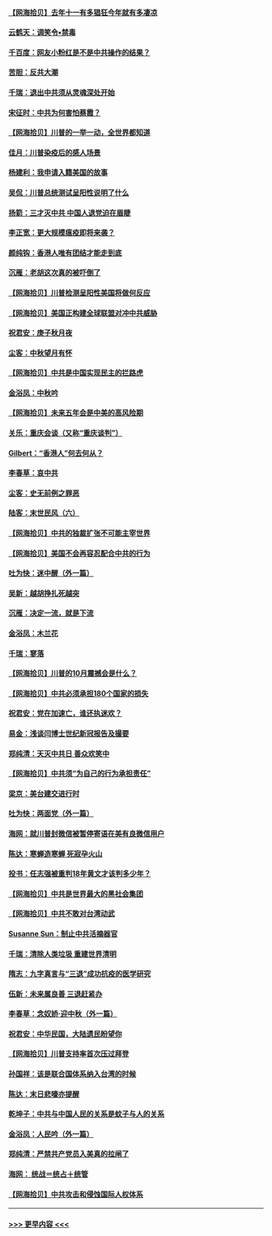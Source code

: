 #### [【网海拾贝】去年十一有多猖狂今年就有多凄凉](../pages/nsc993/n12463649.md?t=10101051) 
#### [云鹤天：调笑令▪禁毒](../pages/nsc993/n12462975.md?t=10101051) 
#### [千百度：网友小粉红是不是中共操作的结果？](../pages/nsc993/n12461025.md?t=10101051) 
#### [苦胆：反共大潮](../pages/nsc993/n12459469.md?t=10101051) 
#### [千瑞：退出中共须从灵魂深处开始](../pages/nsc993/n12459437.md?t=10101051) 
#### [宋征时：中共为何害怕蔡霞？](../pages/nsc993/n12459097.md?t=10101051) 
#### [【网海拾贝】川普的一举一动，全世界都知道](../pages/nsc993/n12458825.md?t=10101051) 
#### [佳月：川普染疫后的感人场景](../pages/nsc993/n12456994.md?t=10101051) 
#### [杨建利：我申请入籍美国的故事](../pages/nsc993/n12455635.md?t=10101051) 
#### [吴侃：川普总统测试呈阳性说明了什么](../pages/nsc993/n12451869.md?t=10101051) 
#### [扬箭：三才灭中共 中国人退党迫在眉睫](../pages/nsc993/n12451842.md?t=10101051) 
#### [李正宽：更大规模瘟疫即将来袭？](../pages/nsc993/n12451455.md?t=10101051) 
#### [颜纯钩：香港人唯有团结才能走到底](../pages/nsc993/n12450870.md?t=10101051) 
#### [沉雁：老胡这次真的被吓倒了](../pages/nsc993/n12449796.md?t=10101051) 
#### [【网海拾贝】川普检测呈阳性美国将做何反应](../pages/nsc993/n12449042.md?t=10101051) 
#### [【网海拾贝】美国正构建全球联盟对冲中共威胁](../pages/nsc993/n12446580.md?t=10101051) 
#### [祝君安：庚子秋月夜](../pages/nsc993/n12445870.md?t=10101051) 
#### [尘客：中秋望月有怀](../pages/nsc993/n12444632.md?t=10101051) 
#### [【网海拾贝】中共是中国实现民主的拦路虎](../pages/nsc993/n12443573.md?t=10101051) 
#### [金浴凤：中秋吟](../pages/nsc993/n12441773.md?t=10101051) 
#### [【网海拾贝】未来五年会是中美的高风险期](../pages/nsc993/n12440760.md?t=10101051) 
#### [关乐：重庆会谈（又称“重庆谈判”）](../pages/nsc993/n12437525.md?t=10101051) 
#### [Gilbert：“香港人”何去何从？](../pages/nsc993/n12435894.md?t=10101051) 
#### [李春草：哀中共](../pages/nsc993/n12435874.md?t=10101051) 
#### [尘客：史无前例之罪恶](../pages/nsc993/n12435762.md?t=10101051) 
#### [陆客：末世民风（六）](../pages/nsc993/n12435354.md?t=10101051) 
#### [【网海拾贝】中共的独裁扩张不可能主宰世界](../pages/nsc993/n12435151.md?t=10101051) 
#### [【网海拾贝】美国不会再容忍配合中共的行为](../pages/nsc993/n12433808.md?t=10101051) 
#### [吐为快：迷中醒（外一篇）](../pages/nsc993/n12433585.md?t=10101051) 
#### [吴新：越胡挣扎死越突](../pages/nsc993/n12433562.md?t=10101051) 
#### [沉雁：决定一流，就是下流](../pages/nsc993/n12432128.md?t=10101051) 
#### [金浴凤：木兰花](../pages/nsc993/n12432124.md?t=10101051) 
#### [千瑞：寥落](../pages/nsc993/n12432071.md?t=10101051) 
#### [【网海拾贝】川普的10月震撼会是什么？](../pages/nsc993/n12431624.md?t=10101051) 
#### [【网海拾贝】中共必须承担180个国家的损失](../pages/nsc993/n12428893.md?t=10101051) 
#### [祝君安：党在加速亡，谁还执迷欢？](../pages/nsc993/n12428652.md?t=10101051) 
#### [易金：浅谈闫博士世纪新冠报告及撮要](../pages/nsc993/n12426822.md?t=10101051) 
#### [郑纯清：天灭中共日 善众欢笑中](../pages/nsc993/n12426784.md?t=10101051) 
#### [【网海拾贝】中共须“为自己的行为承担责任”](../pages/nsc993/n12426067.md?t=10101051) 
#### [梁京：美台建交进行时](../pages/nsc993/n12424066.md?t=10101051) 
#### [吐为快：两面党（外一篇）](../pages/nsc993/n12424043.md?t=10101051) 
#### [海网：就川普封微信被暂停寄语在美有良微信用户](../pages/nsc993/n12424021.md?t=10101051) 
#### [陈达：寒蝉造寒蝉 死寂孕火山](../pages/nsc993/n12423958.md?t=10101051) 
#### [投书：任志强被重判18年黄文才该判多少年？](../pages/nsc993/n12423672.md?t=10101051) 
#### [【网海拾贝】中共是世界最大的黑社会集团](../pages/nsc993/n12423543.md?t=10101051) 
#### [【网海拾贝】中共不敢对台湾动武](../pages/nsc993/n12421418.md?t=10101051) 
#### [Susanne Sun：制止中共活摘器官](../pages/nsc993/n12419654.md?t=10101051) 
#### [千瑞：清除人类垃圾 重建世界清明](../pages/nsc993/n12419414.md?t=10101051) 
#### [隋志：九字真言与“三退”成功抗疫的医学研究](../pages/nsc993/n12419248.md?t=10101051) 
#### [伍新：未来属良善 三退赶紧办](../pages/nsc993/n12418496.md?t=10101051) 
#### [李春草：念奴娇·迎中秋（外一篇）](../pages/nsc993/n12418465.md?t=10101051) 
#### [祝君安：中华民国，大陆遗民盼望你](../pages/nsc993/n12418089.md?t=10101051) 
#### [【网海拾贝】川普支持率首次压过拜登](../pages/nsc993/n12418050.md?t=10101051) 
#### [孙国祥：该是联合国体系纳入台湾的时候](../pages/nsc993/n12417369.md?t=10101051) 
#### [陈达：末日悲嚎亦提醒](../pages/nsc993/n12416736.md?t=10101051) 
#### [乾坤子：中共与中国人民的关系是蚊子与人的关系](../pages/nsc993/n12416632.md?t=10101051) 
#### [金浴凤：人民吟（外一篇）](../pages/nsc993/n12416567.md?t=10101051) 
#### [郑纯清：严禁共产党员入美真的拉闸了](../pages/nsc993/n12416550.md?t=10101051) 
#### [海网： 统战＝统占＋统管](../pages/nsc993/n12416404.md?t=10101051) 
#### [【网海拾贝】中共攻击和侵蚀国际人权体系](../pages/nsc993/n12416250.md?t=10101051) 

----
#### [ >>> 更早内容 <<< ](../indexes/nsc993-earlier.md)
